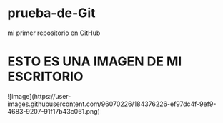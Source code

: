 # prueba-de-Git
mi primer repositorio en GitHub
<h1>ESTO ES UNA IMAGEN DE MI ESCRITORIO</h1>
![image](https://user-images.githubusercontent.com/96070226/184376226-ef97dc4f-9ef9-4683-9207-91f17b43c061.png)

